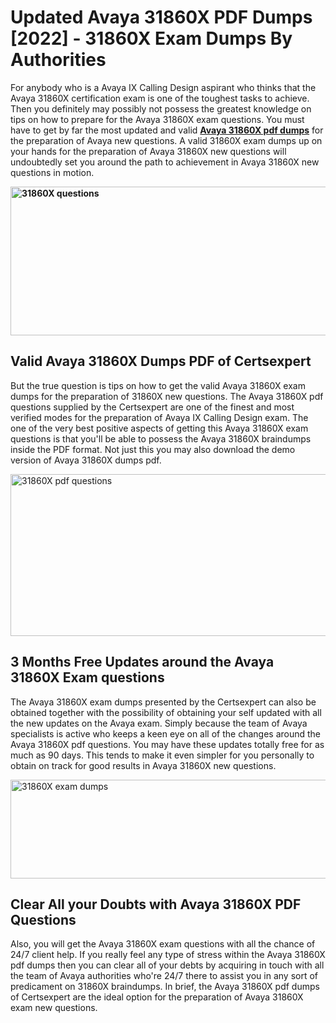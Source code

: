 <h1><strong>Updated Avaya 31860X PDF Dumps [2022] - 31860X Exam Dumps By Authorities&nbsp;</strong></h1>
<p><span style="font-weight: 400;">For anybody who is a Avaya IX Calling Design aspirant who thinks that the Avaya 31860X certification exam is one of the toughest tasks to achieve. Then you definitely may possibly not possess the greatest knowledge on tips on how to prepare for the Avaya 31860X exam questions. You must have to get by far the most updated and valid <strong><a href="https://www.certsexpert.com/31860X-pdf-questions.html">Avaya 31860X pdf dumps</a></strong> for the preparation of Avaya new questions. A valid  31860X exam dumps up on your hands for the preparation of Avaya 31860X new questions will undoubtedly set you around the path to achievement in Avaya 31860X new questions in motion.</span></p>
<p><span style="font-weight: 400;"><strong><img style="display: block; margin-left: auto; margin-right: auto;" src="https://i.ibb.co/QXh983F/73475278-2429792180625311-4586132736837681152-n.jpg" alt="31860X questions" width="632" height="238" /></strong></span></p>
<h2><strong>Valid Avaya 31860X Dumps PDF of Certsexpert</strong></h2>
<p><span style="font-weight: 400;">But the true question is tips on how to get the valid Avaya 31860X exam dumps for the preparation of 31860X new questions. The Avaya 31860X pdf questions supplied by the Certsexpert are one of the finest and most verified modes for the preparation of Avaya IX Calling Design exam. The one of the very best positive aspects of getting this Avaya 31860X exam questions is that you'll be able to possess the Avaya 31860X braindumps inside the PDF format. Not just this you may also download the demo version of Avaya 31860X dumps pdf.</span></p>
<p><span style="font-weight: 400;"><img style="display: block; margin-left: auto; margin-right: auto;" src="https://i.ibb.co/Jd8hN2L/76714008-3182067705200142-8735104740007870464-n.jpg" alt="31860X pdf questions" width="701" height="259" /></span></p>
<h2><strong>3 Months Free Updates around the Avaya 31860X Exam questions</strong></h2>
<p><span style="font-weight: 400;">The Avaya 31860X exam dumps presented by the Certsexpert can also be obtained together with the possibility of obtaining your self updated with all the new updates on the Avaya exam. Simply because the team of Avaya specialists is active who keeps a keen eye on all of the changes around the Avaya 31860X pdf questions. You may have these updates totally free for as much as 90 days. This tends to make it even simpler for you personally to obtain on track for good results in Avaya 31860X new questions.</span></p>
<p><span style="font-weight: 400;"><a href="https://www.certsexpert.com/31860X-pdf-questions.html"><img style="display: block; margin-left: auto; margin-right: auto;" src="https://i.ibb.co/TMnKrkJ/75398236-424489711531572-5064688549987614720-n.jpg" alt="31860X exam dumps" width="714" height="158" /></a></span></p>
<h2><strong>Clear All your Doubts with Avaya 31860X PDF Questions</strong></h2>
<p>Also, you will get the Avaya 31860X exam questions with all the chance of 24/7 client help. If you really feel any type of stress within the Avaya 31860X pdf dumps then you can clear all of your debts by acquiring in touch with all the team of Avaya authorities who're 24/7 there to assist you in any sort of predicament on  31860X braindumps. In brief, the Avaya 31860X pdf dumps of Certsexpert are the ideal option for the preparation of Avaya 31860X exam new questions.</p>
